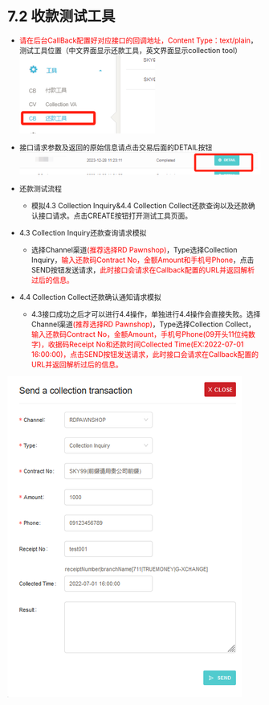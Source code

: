 # 7.2 收款测试工具

- <font color = red>请在后台CallBack配置好对应接口的回调地址，Content Type：text/plain</font>，测试工具位置（中文界面显示还款工具，英文界面显示collection tool）
![](../public/6.2付款测试工具.png "Shiprock")

- 接口请求参数及返回的原始信息请点击交易后面的DETAIL按钮
![](../public/6.2付款测试交易查看.png "Shiprock")
- 还款测试流程
    - 模拟4.3 Collection Inquiry&4.4 Collection Collect还款查询以及还款确认接口请求。点击CREATE按钮打开测试工具页面。

- 4.3 Collection Inquiry还款查询请求模拟

    - 选择Channel渠道<font color = red>(推荐选择RD Pawnshop)</font>，Type选择Collection Inquiry，<font color = red>输入还款码Contract No，金额Amount和手机号Phone</font>，点击SEND按钮发送请求，<font color = red>此时接口会请求在Callback配置的URL并返回解析过后的信息。</font>

- 4.4 Collection Collect还款确认通知请求模拟

    - 4.3接口成功之后才可以进行4.4操作，单独进行4.4操作会直接失败。选择Channel渠道<font color = red>(推荐选择RD Pawnshop)</font>，Type选择Collection Collect，<font color = red>输入还款码Contract No，金额Amount，手机号Phone(09开头11位纯数字)，收据码Receipt No和还款时间Collected Time(EX:2022-07-01 16:00:00)，点击SEND按钮发送请求，此时接口会请求在Callback配置的URL并返回解析过后的信息。</font>

![](../public/4.3模拟还款测试流程.png "Shiprock")






